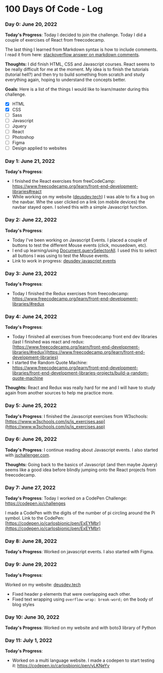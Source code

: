 # 100 Days Of Code - Log

### Day 0: June 20, 2022
[comment]: # (delete me or comment me out)

**Today's Progress**: Today I decided to join the challenge. Today I did a couple of exercises of React from freecodecamp.

The last thing I learned from Markdown syntax is how to include comments. I read it from here: [stackoverflow answer on markdown comments](https://stackoverflow.com/questions/4823468/comments-in-markdown).

**Thoughts:** I did finish HTML, CSS and Javascript courses. React seems to be really difficult for me at the moment. My idea is to finish the tutorials (tutorial hell?) and then try to build something from scratch and study everything again, hoping to understand the concepts better.

**Goals**: Here is a list of the things I would like to learn/master during this challenge.

* [x] HTML
* [x] CSS
* [ ] Sass
* [ ] Javascript
* [ ] Jquery
* [ ] React
* [ ] Photoshop
* [ ] Figma
* [ ] Design applied to websites

### Day 1: June 21, 2022

**Today's Progress**: 

* I finished the React exercises from freeCodeCamp: https://www.freecodecamp.org/learn/front-end-development-libraries#react
* While working on my website ([deusdev.tech](http://deusdev.tech/)) I was able to fix a bug on the navbar. Whe the user clicked on a link (on mobile devices) the navbar stayed open. I solved this with a simple Javascript function.

### Day 2: June 22, 2022

**Today's Progress**: 

* Today I've been working on Javascript Events. I placed a couple of buttons to test the different Mouse events (click, mousedown, etc).
* I end up learning/using [Document.querySelectorAll](https://developer.mozilla.org/es/docs/Web/API/Document/querySelectorAll). I used this to select all buttons I was using to test the Mouse events.
* Link to work in progress: [deusdev javascript events](https://deusdev.tech/blog/javascript-events/)

### Day 3: June 23, 2022

**Today's Progress**: 

* Today I finished the Redux exercises from freecodecamp: https://www.freecodecamp.org/learn/front-end-development-libraries/#redux

### Day 4: June 24, 2022

**Today's Progress**: 

* Today I finished all exercises from freecodecamp front end dev libraries (last I finished was react and redux: [https://www.freecodecamp.org/learn/front-end-development-libraries/#redux](https://www.freecodecamp.org/learn/front-end-development-libraries)
* I started the Random Quote Machine: https://www.freecodecamp.org/learn/front-end-development-libraries/front-end-development-libraries-projects/build-a-random-quote-machine

**Thoughts:**
React and Redux was really hard for me and I will have to study again from another sources to help me practice more.

### Day 5: June 25, 2022

**Today's Progress**: I finished the Javascript exercises from W3schools: [https://www.w3schools.com/js/js_exercises.asp](https://www.w3schools.com/js/js_exercises.asp)

### Day 6: June 26, 2022

**Today's Progress**: I continue reading about Javascript events. I also started with [jschallenger.com](jschallenger.com).

**Thoughts:** Going back to the basics of Javascript (and then maybe Jquery) seems like a good idea before blindly jumping onto the React projects from freecodecamp.

### Day 7: June 27, 2022

**Today's Progress**: Today I worked on a CodePen Challenge: https://codepen.io/challenges

I made a CodePen with the digits of the number of pi circling around the Pi symbol. Link to the CodePen: [https://codepen.io/carlosbionic/pen/ExEYMbr](https://codepen.io/carlosbionic/pen/ExEYMbr)

### Day 8: June 28, 2022

**Today's Progress**: Worked on javascript events. I also started with Figma.

### Day 9: June 29, 2022

**Today's Progress**:

Worked on my website: [deusdev.tech](deusdev.tech)
* Fixed header p elements that were overlapping each other.
* Fixed text wrapping using `overflow-wrap: break-word;` on the body of blog styles

### Day 10: June 30, 2022

**Today's Progress**: Worked on my website and with boto3 library of Python

### Day 11: July 1, 2022

**Today's Progress**:

* Worked on a multi language website. I made a codepen to start testing it: https://codepen.io/carlosbionic/pen/yLKNeYv
